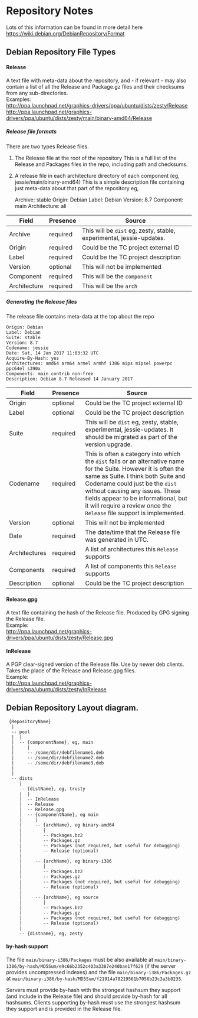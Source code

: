# Repository Notes

Lots of this information can be found in more detail here <https://wiki.debian.org/DebianRepository/Format>

## Debian Repository File Types

#### Release
A text file with meta-data about the repository, and - if relevant - may also contain a list of all the 
Release and Package.gz files and their checksums from any sub-directories.<br>
Examples:<br>
    <http://ppa.launchpad.net/graphics-drivers/ppa/ubuntu/dists/zesty/Release><br>
	<http://ppa.launchpad.net/graphics-drivers/ppa/ubuntu/dists/zesty/main/binary-amd64/Release>
 	
##### Release file formats
There are two types Release files.
 1. The Release file at the root of the repository
     This is a full list of the Release and Packages files in the repo, including path and checksums.
 2. A release file in each architecture directory of each component (eg, jessie/main/binary-amd64)
     This is a simple description file containing just meta-data about that part of the repository
     eg, 
     
    Archive: stable
    Origin: Debian
    Label: Debian
    Version: 8.7
    Component: main
    Architecture: all

 Field | Presence | Source
 ----- | -------- | -------
 Archive | required | This will be `dist` eg, zesty, stable, experimental, jessie-updates.
 Origin | required | Could be the TC project external ID
 Label | required | Could be the TC project description
 Version | optional | This will not be implemented
 Component | required | This will be the `component`
 Architecture | required | This will be the `arch`
 

##### Generating the Release files
The release file contains meta-data at the top about the repo

    Origin: Debian
    Label: Debian
    Suite: stable
    Version: 8.7
    Codename: jessie
    Date: Sat, 14 Jan 2017 11:03:32 UTC
    Acquire-By-Hash: yes
    Architectures: amd64 arm64 armel armhf i386 mips mipsel powerpc ppc64el s390x
    Components: main contrib non-free
    Description: Debian 8.7 Released 14 January 2017
 
 Field | Presence | Source
 ----- | -------- | -------
 Origin | optional | Could be the TC project external ID
 Label | optional | Could be the TC project description
 Suite | required | This will be `dist` eg, zesty, stable, experimental, jessie-updates. It should be migrated as part of the version upgrade.
 Codename | required | This is often a category into which the `dist` falls or an alternative name for the Suite. However it is often the same as Suite. I think both Suite and Codename could just be the `dist` without causing any issues. These fields appear to be informational, but it will require a review once the `Release` file support is implemented.
 Version | optional | This will not be implemented
 Date | required | The date/time that the Release file was generated in UTC. 
 Architectures | required | A list of architectures this `Release` supports
 Components | required | A list of components this `Release` supports
 Description | optional | Could be the TC project description
 
 
 
#### Release.gpg
A text file containing the hash of the Release file. 
Produced by GPG signing the Release file.<br>
Example:<br>
    <http://ppa.launchpad.net/graphics-drivers/ppa/ubuntu/dists/zesty/Release.gpg>

#### InRelease
A PGP clear-signed version of the Release file. Use by newer deb clients. Takes the place of the Release
and Release.gpg files.<br>
Example:<br>
    <http://ppa.launchpad.net/graphics-drivers/ppa/ubuntu/dists/zesty/InRelease>

## Debian Repository Layout diagram.
	 {RepositoryName}
	  |
	  -- pool
	  |  |
	  |  -- {componentName}, eg, main
	  |     |
	  |     -- /some/dir/debfilename1.deb
	  |     -- /some/dir/debfilename2.deb
	  |     -- /some/dir/debfilename3.deb
	  |
	  |
	  -- dists 
	     |
	     -- {distName}, eg, trusty
	     |  |
	     |  -- InRelease
	     |  -- Release
	     |  -- Release.gpg
	     |  -- {componentName}, eg main
	     |     |
	     |     -- {archName}, eg binary-amd64
	     |        |
	     |        -- Packages.bz2
	     |        -- Packages.gz
	     |        -- Packages (not required, but useful for debugging)
	     |        -- Release (optional)
	     |
	     |     -- {archName}, eg binary-i386
	     |        |
	     |        -- Packages.bz2
	     |        -- Packages.gz
	     |        -- Packages (not required, but useful for debugging)
	     |        -- Release (optional)
	     |
	     |     -- {archName}, eg source
	     |        |
	     |        -- Packages.bz2
	     |        -- Packages.gz
	     |        -- Packages (not required, but useful for debugging)
	     |        -- Release (optional)
	     |
	     -- {distname}, eg, zesty

#### by-hash support
The file `main/binary-i386/Packages` must be also available at `main/binary-i386/by-hash/MD5Sum/e9c66b2352c403a3387e240bae17f629` (if the server provides uncompressed indexes) and the file `main/binary-i386/Packages.gz` at `main/binary-i386/by-hash/MD5Sum/f21914a78219561b7056b23c3a3b0235`. 

Servers must provide by-hash with the strongest hashsum they support (and include in the Release file) and should provide by-hash for all hashsums. Clients supporting by-hash must use the strongest hashsum they support and is provided in the Release file. 